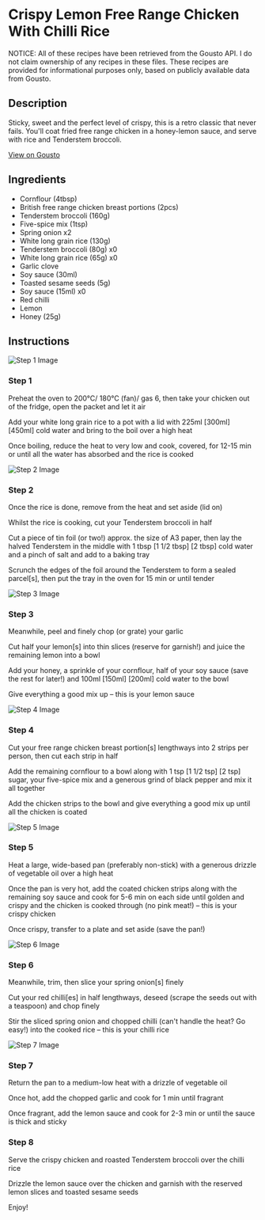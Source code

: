 # Crispy Lemon Free Range Chicken With Chilli Rice

NOTICE: All of these recipes have been retrieved from the Gousto API. I do not claim ownership of any recipes in these files. These recipes are provided for informational purposes only, based on publicly available data from Gousto.

## Description

Sticky, sweet and the perfect level of crispy, this is a retro classic that never fails. You'll coat fried free range chicken in a honey-lemon sauce, and serve with rice and Tenderstem broccoli.

[View on Gousto](https://www.gousto.co.uk/recipes/cookbook/crispy-lemon-free-range-chicken-with-chilli-rice)

## Ingredients

- Cornflour (4tbsp)
- British free range chicken breast portions (2pcs)
- Tenderstem broccoli (160g)
- Five-spice mix (1tsp)
- Spring onion x2
- White long grain rice (130g)
- Tenderstem broccoli (80g) x0
- White long grain rice (65g) x0
- Garlic clove
- Soy sauce (30ml)
- Toasted sesame seeds (5g)
- Soy sauce (15ml) x0
- Red chilli
- Lemon
- Honey (25g)

## Instructions

![Step 1 Image](https://production-media.gousto.co.uk/cms/recipe-step-image/step-1-1705323702906-x200.jpg)

### Step 1

Preheat the oven to 200°C/ 180°C (fan)/ gas 6, then take your chicken out of the fridge, open the packet and let it air

Add your white long grain rice to a pot with a lid with 225ml<span class="text-purple"> [300ml] </span><span class="text-danger">[450ml]</span> cold water and bring to the boil over a high heat

Once boiling, reduce the heat to very low and cook, covered, for 12-15 min or until all the water has absorbed and the rice is cooked

![Step 2 Image](https://production-media.gousto.co.uk/cms/recipe-step-image/step-2-1705323706229-x200.jpg)

### Step 2

Once the rice is done, remove from the heat and set aside (lid on)

Whilst the rice is cooking, cut your Tenderstem broccoli in half

Cut a piece of tin foil (or two!) approx. the size of A3 paper, then lay the halved Tenderstem in the middle with 1 tbsp<span class="text-purple"> [1 1/2 tbsp]</span><span class="text-danger"> [2 tbsp]</span> cold water and a pinch of salt and add to a baking tray

Scrunch the edges of the foil around the Tenderstem to form a sealed parcel[s], then put the tray in the oven for 15 min or until tender

![Step 3 Image](https://production-media.gousto.co.uk/cms/recipe-step-image/Step-3-1705323710886-x200.jpg)

### Step 3

Meanwhile, peel and finely chop (or grate) your garlic

Cut half your lemon[s] into thin slices (reserve for garnish!) and juice the remaining lemon into a bowl

Add your honey, a sprinkle of your cornflour, half of your soy sauce (save the rest for later!) and 100ml <span class="text-purple">[150ml]</span> <span class="text-danger">[200ml]</span> cold water to the bowl

Give everything a good mix up – this is your lemon sauce

![Step 4 Image](https://production-media.gousto.co.uk/cms/recipe-step-image/step-4-1705323714885-x200.jpg)

### Step 4

Cut your free range chicken breast portion[s] lengthways into 2 strips per person, then cut each strip in half

Add the remaining cornflour to a bowl along with 1 tsp [<span class="text-purple">1 1/2 tsp] </span><span class="text-danger">[2 tsp]</span> sugar, your five-spice mix and a generous grind of black pepper and mix it all together

Add the chicken strips to the bowl and give everything a good mix up until all the chicken is coated

![Step 5 Image](https://production-media.gousto.co.uk/cms/recipe-step-image/step-5-1705323718118-x200.jpg)

### Step 5

Heat a large, wide-based pan (preferably non-stick) with a generous drizzle of vegetable oil over a high heat

Once the pan is very hot, add the coated chicken strips along with the remaining soy sauce and cook for 5-6 min on each side until golden and crispy and the chicken is cooked through (no pink meat!) – this is your crispy chicken

Once crispy, transfer to a plate and set aside (save the pan!)

![Step 6 Image](https://production-media.gousto.co.uk/cms/recipe-step-image/step-6-1705323721262-x200.jpg)

### Step 6

Meanwhile, trim, then slice your spring onion[s] finely

Cut your red chilli[es] in half lengthways, deseed (scrape the seeds out with a teaspoon) and chop finely

Stir the sliced spring onion and chopped chilli (can't handle the heat? Go easy!) into the cooked rice – this is your chilli rice

![Step 7 Image](https://production-media.gousto.co.uk/cms/recipe-step-image/Step-7-1705323724343-x200.jpg)

### Step 7

Return the pan to a medium-low heat with a drizzle of vegetable oil

Once hot, add the chopped garlic and cook for 1 min until fragrant

Once fragrant, add the lemon sauce and cook for 2-3 min or until the sauce is thick and sticky

### Step 8

Serve the crispy chicken and roasted Tenderstem broccoli over the chilli rice

Drizzle the lemon sauce over the chicken and garnish with the reserved lemon slices and toasted sesame seeds

Enjoy!

